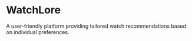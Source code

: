 # WatchLore
A user-friendly platform providing tailored watch recommendations based on individual preferences.
